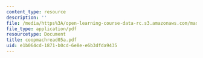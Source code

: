 ```yaml
---
content_type: resource
description: ''
file: /media/https%3A/open-learning-course-data-rc.s3.amazonaws.com/mas-965-special-topics-in-media-technology-cooperative-machines-fall-2003/e1b064cd1871b0cd6e8ee6b3dfda9435_coopmachread05a.pdf
file_type: application/pdf
resourcetype: Document
title: coopmachread05a.pdf
uid: e1b064cd-1871-b0cd-6e8e-e6b3dfda9435
---
```

